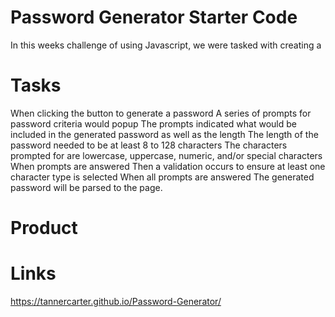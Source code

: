 # Password Generator Starter Code

In this weeks challenge of using Javascript, we were tasked with creating a

# Tasks

When clicking the button to generate a password
A series of prompts for password criteria would popup
The prompts indicated what would be included in the generated password as well as the length
The length of the password needed to be at least 8 to 128 characters
The characters prompted for are lowercase, uppercase, numeric, and/or special characters
When prompts are answered
Then a validation occurs to ensure at least one character type is selected
When all prompts are answered
The generated password will be parsed to the page.

# Product

# Links

https://tannercarter.github.io/Password-Generator/
